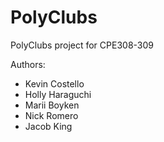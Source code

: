 # PolyClubs
PolyClubs project for CPE308-309


Authors:
   - Kevin Costello
   - Holly Haraguchi
   - Marii Boyken
   - Nick Romero
   - Jacob King
